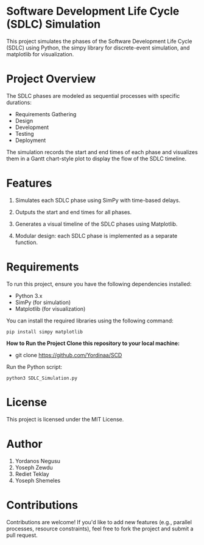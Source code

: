# Software Development Life Cycle (SDLC) Simulation
This project simulates the phases of the Software Development Life Cycle (SDLC) using Python, the simpy library for discrete-event simulation, and matplotlib for visualization.

# Project Overview
The SDLC phases are modeled as sequential processes with specific durations:

- Requirements Gathering <br>
- Design <br>
- Development <br>
- Testing <br>
- Deployment <br>

The simulation records the start and end times of each phase and visualizes them in a Gantt chart-style plot to display the flow of the SDLC timeline.

# Features

1. Simulates each SDLC phase using SimPy with time-based delays.

2. Outputs the start and end times for all phases.
3. Generates a visual timeline of the SDLC phases using Matplotlib.
4. Modular design: each SDLC phase is implemented as a separate function.

# Requirements
To run this project, ensure you have the following dependencies installed:

* Python 3.x
* SimPy (for simulation)
* Matplotlib (for visualization)

You can install the required libraries using the following command:

```
pip install simpy matplotlib
```

<b>How to Run the Project
Clone this repository to your local machine:</b>

* git clone https://github.com/Yordinaa/SCD
<!-- * cd <repository_folder> -->

Run the Python script:

```
python3 SDLC_Simulation.py
```


# License
This project is licensed under the MIT License.

# Author
1. Yordanos Negusu
2. Yoseph Zewdu
3. Rediet Teklay
4. Yoseph Shemeles

# Contributions
Contributions are welcome! If you'd like to add new features (e.g., parallel processes, resource constraints), feel free to fork the project and submit a pull request.

